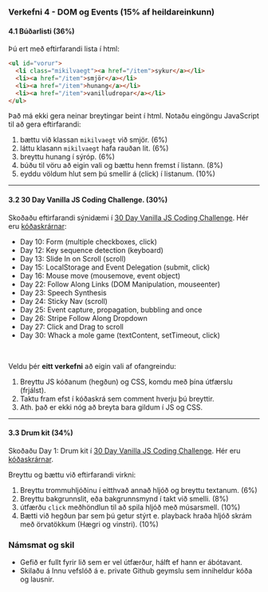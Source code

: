 ### Verkefni 4 - DOM og Events (15% af heildareinkunn)
 
#### 4.1 Búðarlisti (36%)

Þú ert með eftirfarandi lista í html: 
```html
<ul id="vorur">
  <li class="mikilvaegt"><a href="/item">sykur</a></li> 
  <li><a href="/item">smjör</a></li>
  <li><a href="/item">hunang</a></li>
  <li><a href="/item">vanilludropar</a></li>
</ul>
```

Það má ekki gera neinar breytingar beint í html. 
Notaðu eingöngu JavaScript til að gera eftirfarandi:

1. bættu við klassan `mikilvaegt` við smjör. (6%)
1. láttu klasann `mikilvaegt` hafa rauðan lit. (6%)
1. breyttu hunang í sýróp. (6%)
1. búðu til vöru að eigin vali og bættu henn fremst í listann. (8%)
1. eyddu völdum hlut sem þú smellir á (click) í listanum. (10%)


---

#### 3.2 30 Day Vanilla JS Coding Challenge. (30%)

Skoðaðu eftirfarandi sýnidæmi í [30 Day Vanilla JS Coding Challenge](https://javascript30.com/). Hér eru [kóðaskrárnar](https://github.com/wesbos/JavaScript30):

- Day 10:	Form (multiple checkboxes, click)
- Day 12:	Key sequence detection (keyboard)
- Day 13:	Slide In on Scroll (scroll)
- Day 15:	LocalStorage and Event Delegation (submit, click)
- Day 16:	Mouse move (mousemove, event object)
- Day 22:	Follow Along Links (DOM Manipulation, mouseenter)
- Day 23: Speech Synthesis
- Day 24: Sticky Nav (scroll)
- Day 25:	Event capture, propagation, bubbling and once
- Day 26:	Stripe Follow Along Dropdown 
- Day 27:	Click and Drag to scroll
- Day 30: Whack a mole game (textContent, setTimeout, click)

<br>

Veldu þér **eitt verkefni** að eigin vali af ofangreindu:

1. Breyttu JS kóðanum (hegðun) og CSS, komdu með þína útfærslu (frjálst).
1. Taktu fram efst í kóðaskrá sem comment hverju þú breyttir. 
1. Ath. það er ekki nóg að breyta bara gildum í JS og CSS.

---

#### 3.3 Drum kit (34%) 
Skoðaðu Day 1:	Drum kit í [30 Day Vanilla JS Coding Challenge](https://javascript30.com/). Hér eru [kóðaskrárnar](https://github.com/wesbos/JavaScript30/tree/master/01%20-%20JavaScript%20Drum%20Kit).

Breyttu og bættu við eftirfarandi virkni:

1. Breyttu trommuhljóðinu í eitthvað annað hljóð og breyttu textanum. (6%)
1. Breyttu bakgrunnslit, eða bakgrunnsmynd í takt við smelli. (8%)
1. útfærðu `click` meðhöndlun til að spila hljóð með músarsmell. (10%)
1. Bætti við hegðun þar sem þú getur stýrt e. playback hraða hljóð skrám með örvatökkum (Hægri og vinstri). (10%)


### Námsmat og skil	
* Gefið er fullt fyrir lið sem er vel útfærður, hálft ef hann er ábótavant. 
* Skilaðu á Innu vefslóð á e. private Github geymslu sem inniheldur kóða og lausnir.



